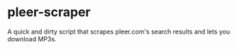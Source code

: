pleer-scraper
=============

A quick and dirty script that scrapes pleer.com's search results and lets you download MP3s.
